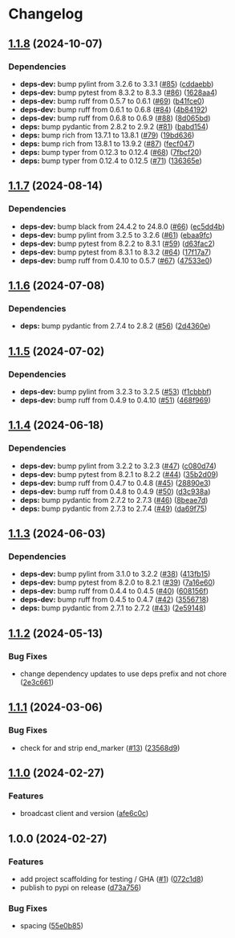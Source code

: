 # Changelog

## [1.1.8](https://github.com/marcoceppi/ibroadcast-dl/compare/v1.1.7...v1.1.8) (2024-10-07)


### Dependencies

* **deps-dev:** bump pylint from 3.2.6 to 3.3.1 ([#85](https://github.com/marcoceppi/ibroadcast-dl/issues/85)) ([cddaebb](https://github.com/marcoceppi/ibroadcast-dl/commit/cddaebbab9e64130c32a7e3ff7b2ea631dc56112))
* **deps-dev:** bump pytest from 8.3.2 to 8.3.3 ([#86](https://github.com/marcoceppi/ibroadcast-dl/issues/86)) ([1628aa4](https://github.com/marcoceppi/ibroadcast-dl/commit/1628aa4566c458f3d2abffa1fe6f1eef2a5e6ce7))
* **deps-dev:** bump ruff from 0.5.7 to 0.6.1 ([#69](https://github.com/marcoceppi/ibroadcast-dl/issues/69)) ([b41fce0](https://github.com/marcoceppi/ibroadcast-dl/commit/b41fce0c30f4ec9c83e99e7f4fe27f5999bb1a12))
* **deps-dev:** bump ruff from 0.6.1 to 0.6.8 ([#84](https://github.com/marcoceppi/ibroadcast-dl/issues/84)) ([4b84192](https://github.com/marcoceppi/ibroadcast-dl/commit/4b841921fd5a65b4677ffccc1f66b4838d949208))
* **deps-dev:** bump ruff from 0.6.8 to 0.6.9 ([#88](https://github.com/marcoceppi/ibroadcast-dl/issues/88)) ([8d065bd](https://github.com/marcoceppi/ibroadcast-dl/commit/8d065bd9a34022b82e3ba4bcbcc8e14c438228ec))
* **deps:** bump pydantic from 2.8.2 to 2.9.2 ([#81](https://github.com/marcoceppi/ibroadcast-dl/issues/81)) ([babd154](https://github.com/marcoceppi/ibroadcast-dl/commit/babd154de70c2d1e0b8a397d820ba9367d63ac75))
* **deps:** bump rich from 13.7.1 to 13.8.1 ([#79](https://github.com/marcoceppi/ibroadcast-dl/issues/79)) ([19bd636](https://github.com/marcoceppi/ibroadcast-dl/commit/19bd636052e044a58204dca95e2f22561031155f))
* **deps:** bump rich from 13.8.1 to 13.9.2 ([#87](https://github.com/marcoceppi/ibroadcast-dl/issues/87)) ([fecf047](https://github.com/marcoceppi/ibroadcast-dl/commit/fecf047e2356c0eabc94d54840121b6d373ddc1f))
* **deps:** bump typer from 0.12.3 to 0.12.4 ([#68](https://github.com/marcoceppi/ibroadcast-dl/issues/68)) ([7fbcf20](https://github.com/marcoceppi/ibroadcast-dl/commit/7fbcf20cbba0bb446ec6fc77502942485ed7835f))
* **deps:** bump typer from 0.12.4 to 0.12.5 ([#71](https://github.com/marcoceppi/ibroadcast-dl/issues/71)) ([136365e](https://github.com/marcoceppi/ibroadcast-dl/commit/136365efddf7404a14994cc79ccc4c64b36cfe8e))

## [1.1.7](https://github.com/marcoceppi/ibroadcast-dl/compare/v1.1.6...v1.1.7) (2024-08-14)


### Dependencies

* **deps-dev:** bump black from 24.4.2 to 24.8.0 ([#66](https://github.com/marcoceppi/ibroadcast-dl/issues/66)) ([ec5dd4b](https://github.com/marcoceppi/ibroadcast-dl/commit/ec5dd4b521b5c9032c027a6953c6b63b0fb16769))
* **deps-dev:** bump pylint from 3.2.5 to 3.2.6 ([#61](https://github.com/marcoceppi/ibroadcast-dl/issues/61)) ([ebaa9fc](https://github.com/marcoceppi/ibroadcast-dl/commit/ebaa9fc9c244555d495421ee03b4d108f5dedec2))
* **deps-dev:** bump pytest from 8.2.2 to 8.3.1 ([#59](https://github.com/marcoceppi/ibroadcast-dl/issues/59)) ([d63fac2](https://github.com/marcoceppi/ibroadcast-dl/commit/d63fac2458f7fe49f349b86a34c194407041c843))
* **deps-dev:** bump pytest from 8.3.1 to 8.3.2 ([#64](https://github.com/marcoceppi/ibroadcast-dl/issues/64)) ([17f17a7](https://github.com/marcoceppi/ibroadcast-dl/commit/17f17a7bff1ebed0a6cb5c6b5462dd475a834396))
* **deps-dev:** bump ruff from 0.4.10 to 0.5.7 ([#67](https://github.com/marcoceppi/ibroadcast-dl/issues/67)) ([47533e0](https://github.com/marcoceppi/ibroadcast-dl/commit/47533e0c60aca8eee43c816126bd03001f529b00))

## [1.1.6](https://github.com/marcoceppi/ibroadcast-dl/compare/v1.1.5...v1.1.6) (2024-07-08)


### Dependencies

* **deps:** bump pydantic from 2.7.4 to 2.8.2 ([#56](https://github.com/marcoceppi/ibroadcast-dl/issues/56)) ([2d4360e](https://github.com/marcoceppi/ibroadcast-dl/commit/2d4360eb25daec495eb1be01b64bdd1c9d4b3685))

## [1.1.5](https://github.com/marcoceppi/ibroadcast-dl/compare/v1.1.4...v1.1.5) (2024-07-02)


### Dependencies

* **deps-dev:** bump pylint from 3.2.3 to 3.2.5 ([#53](https://github.com/marcoceppi/ibroadcast-dl/issues/53)) ([f1cbbbf](https://github.com/marcoceppi/ibroadcast-dl/commit/f1cbbbf9bbdbdddcc1b399ec4f5521c409cbc2e7))
* **deps-dev:** bump ruff from 0.4.9 to 0.4.10 ([#51](https://github.com/marcoceppi/ibroadcast-dl/issues/51)) ([468f969](https://github.com/marcoceppi/ibroadcast-dl/commit/468f969ca0fe42de3eb959f90365dd9a631c6ab2))

## [1.1.4](https://github.com/marcoceppi/ibroadcast-dl/compare/v1.1.3...v1.1.4) (2024-06-18)


### Dependencies

* **deps-dev:** bump pylint from 3.2.2 to 3.2.3 ([#47](https://github.com/marcoceppi/ibroadcast-dl/issues/47)) ([c080d74](https://github.com/marcoceppi/ibroadcast-dl/commit/c080d74a9bd9db9a56005168be1e0cc72dfabd5f))
* **deps-dev:** bump pytest from 8.2.1 to 8.2.2 ([#44](https://github.com/marcoceppi/ibroadcast-dl/issues/44)) ([35b2d09](https://github.com/marcoceppi/ibroadcast-dl/commit/35b2d090cf965030dfc6253357e30d16b449527e))
* **deps-dev:** bump ruff from 0.4.7 to 0.4.8 ([#45](https://github.com/marcoceppi/ibroadcast-dl/issues/45)) ([28890e3](https://github.com/marcoceppi/ibroadcast-dl/commit/28890e3b9633de8fd68f6b2c0fe95846f322c966))
* **deps-dev:** bump ruff from 0.4.8 to 0.4.9 ([#50](https://github.com/marcoceppi/ibroadcast-dl/issues/50)) ([d3c938a](https://github.com/marcoceppi/ibroadcast-dl/commit/d3c938ac911ddfef46635c446ab1c551b81e3579))
* **deps:** bump pydantic from 2.7.2 to 2.7.3 ([#46](https://github.com/marcoceppi/ibroadcast-dl/issues/46)) ([8beae7d](https://github.com/marcoceppi/ibroadcast-dl/commit/8beae7d6551ce77174ad57ed58ab4e70ec81825b))
* **deps:** bump pydantic from 2.7.3 to 2.7.4 ([#49](https://github.com/marcoceppi/ibroadcast-dl/issues/49)) ([da69f75](https://github.com/marcoceppi/ibroadcast-dl/commit/da69f75591094ed147afe0e537ea248fb4129a85))

## [1.1.3](https://github.com/marcoceppi/ibroadcast-dl/compare/v1.1.2...v1.1.3) (2024-06-03)


### Dependencies

* **deps-dev:** bump pylint from 3.1.0 to 3.2.2 ([#38](https://github.com/marcoceppi/ibroadcast-dl/issues/38)) ([413fb15](https://github.com/marcoceppi/ibroadcast-dl/commit/413fb15cbffcd96f52bccf3806242ed8cc699450))
* **deps-dev:** bump pytest from 8.2.0 to 8.2.1 ([#39](https://github.com/marcoceppi/ibroadcast-dl/issues/39)) ([7a16e60](https://github.com/marcoceppi/ibroadcast-dl/commit/7a16e606cd5c876165293ed292d27bcdf6879e07))
* **deps-dev:** bump ruff from 0.4.4 to 0.4.5 ([#40](https://github.com/marcoceppi/ibroadcast-dl/issues/40)) ([608156f](https://github.com/marcoceppi/ibroadcast-dl/commit/608156fe2c33d695f5891436c0d7ad4e72777713))
* **deps-dev:** bump ruff from 0.4.5 to 0.4.7 ([#42](https://github.com/marcoceppi/ibroadcast-dl/issues/42)) ([3556718](https://github.com/marcoceppi/ibroadcast-dl/commit/3556718e0cf5f243144ee1875862d37f7263b7c1))
* **deps:** bump pydantic from 2.7.1 to 2.7.2 ([#43](https://github.com/marcoceppi/ibroadcast-dl/issues/43)) ([2e59148](https://github.com/marcoceppi/ibroadcast-dl/commit/2e5914876984e399860fbbe9c74c86ba9af3f425))

## [1.1.2](https://github.com/marcoceppi/ibroadcast-dl/compare/v1.1.1...v1.1.2) (2024-05-13)


### Bug Fixes

* change dependency updates to use deps prefix and not chore ([2e3c661](https://github.com/marcoceppi/ibroadcast-dl/commit/2e3c661254d8181b2e6d9b956cf77b7a000fb713))

## [1.1.1](https://github.com/marcoceppi/ibroadcast-dl/compare/v1.1.0...v1.1.1) (2024-03-06)


### Bug Fixes

* check for and strip end_marker ([#13](https://github.com/marcoceppi/ibroadcast-dl/issues/13)) ([23568d9](https://github.com/marcoceppi/ibroadcast-dl/commit/23568d9e5f03acc73fff03cc9d8dea033f2fb94a))

## [1.1.0](https://github.com/marcoceppi/ibroadcast-dl/compare/v1.0.0...v1.1.0) (2024-02-27)


### Features

* broadcast client and version ([afe6c0c](https://github.com/marcoceppi/ibroadcast-dl/commit/afe6c0c97911d259265f789309a314fee4888b8b))

## 1.0.0 (2024-02-27)


### Features

* add project scaffolding for testing / GHA ([#1](https://github.com/marcoceppi/ibroadcast-dl/issues/1)) ([072c1d8](https://github.com/marcoceppi/ibroadcast-dl/commit/072c1d8ae0c62ed41fad173bc70c5a93b17f4fd8))
* publish to pypi on release ([d73a756](https://github.com/marcoceppi/ibroadcast-dl/commit/d73a75624e33119153570a13c629742591459337))


### Bug Fixes

* spacing ([55e0b85](https://github.com/marcoceppi/ibroadcast-dl/commit/55e0b8507779dcc59f627ad4ea8259a469cb52b3))
